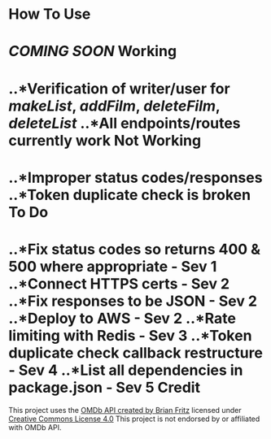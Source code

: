 How To Use
==========
*COMING SOON*
Working
=======
..*Verification of writer/user for *makeList*, *addFilm*, *deleteFilm*, *deleteList*
..*All endpoints/routes currently work
Not Working
===========
..*Improper status codes/responses
..*Token duplicate check is broken
To Do
=====
..*Fix status codes so returns 400 & 500 where appropriate - Sev 1
..*Connect HTTPS certs - Sev 2
..*Fix responses to be JSON - Sev 2
..*Deploy to AWS - Sev 2
..*Rate limiting with Redis - Sev 3
..*Token duplicate check callback restructure - Sev 4
..*List all dependencies in package.json - Sev 5
Credit
======
This project uses the [OMDb API created by Brian Fritz](http://www.omdbapi.com) licensed under [Creative Commons License 4.0](https://creativecommons.org/licenses/by-nc/4.0/)
This project is not endorsed by or affiliated with OMDb API.

